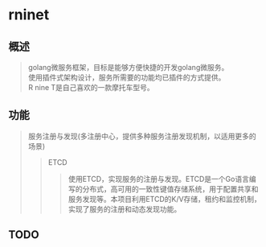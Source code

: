**rninet**
==========

**概述**
--------
>golang微服务框架，目标是能够方便快捷的开发golang微服务。<br>
>使用插件式架构设计，服务所需要的功能均已插件的方式提供。<br>
>R nine T是自己喜欢的一款摩托车型号。<br>
    
    
**功能**
--------

>服务注册与发现(多注册中心，提供多种服务注册发现机制，以适用更多的场景)<br>
>>ETCD<br>
>>>使用ETCD，实现服务的注册与发现。ETCD是一个Go语言编写的分布式，高可用的一致性键值存储系统，用于配置共享和服务发现等。本项目利用ETCD的K/V存储，租约和监控机制，实现了服务的注册和动态发现功能。<br>
    
    
**TODO**
--------
    
